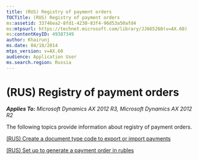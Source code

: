 ```yaml
---
title: (RUS) Registry of payment orders
TOCTitle: (RUS) Registry of payment orders
ms:assetid: 33746ea2-8fd1-4230-83f4-96d53a50afd4
ms:mtpsurl: https://technet.microsoft.com/library/JJ665260(v=AX.60)
ms:contentKeyID: 49387349
author: Khairunj
ms.date: 04/18/2014
mtps_version: v=AX.60
audience: Application User
ms.search.region: Russia
---
```


# (RUS) Registry of payment orders 


_**Applies To:** Microsoft Dynamics AX 2012 R3, Microsoft Dynamics AX 2012 R2_

The following topics provide information about registry of payment orders.

[(RUS) Create a document type code to export or import payments](rus-create-a-document-type-code-to-export-or-import-payments.md)

[(RUS) Set up to generate a payment order in rubles](rus-set-up-to-generate-a-payment-order-in-rubles.md)

  


